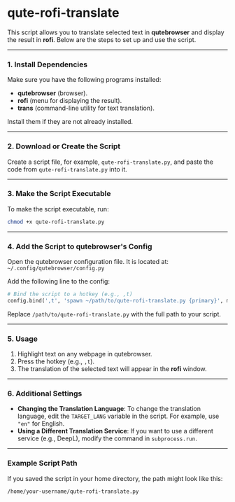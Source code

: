 # **qute-rofi-translate**

This script allows you to translate selected text in **qutebrowser** and display the result in **rofi**. Below are the steps to set up and use the script.

---

### 1. **Install Dependencies**
Make sure you have the following programs installed:
- **qutebrowser** (browser).
- **rofi** (menu for displaying the result).
- **trans** (command-line utility for text translation).

Install them if they are not already installed.

---

### 2. **Download or Create the Script**
Create a script file, for example, `qute-rofi-translate.py`, and paste the code from `qute-rofi-translate.py` into it.

---

### 3. **Make the Script Executable**
To make the script executable, run:
```bash
chmod +x qute-rofi-translate.py
```

---

### 4. **Add the Script to qutebrowser's Config**
Open the qutebrowser configuration file. It is located at: `~/.config/qutebrowser/config.py`

Add the following line to the config:
```python
# Bind the script to a hotkey (e.g., ,t)
config.bind(',t', 'spawn ~/path/to/qute-rofi-translate.py {primary}', mode='normal')
```

Replace `/path/to/qute-rofi-translate.py` with the full path to your script.

---

### 5. **Usage**
1. Highlight text on any webpage in qutebrowser.
2. Press the hotkey (e.g., `,t`).
3. The translation of the selected text will appear in the **rofi** window.

---

### 6. **Additional Settings**
- **Changing the Translation Language**: To change the translation language, edit the `TARGET_LANG` variable in the script. For example, use `"en"` for English.
- **Using a Different Translation Service**: If you want to use a different service (e.g., DeepL), modify the command in `subprocess.run`.

---

### Example Script Path
If you saved the script in your home directory, the path might look like this:
```bash
/home/your-username/qute-rofi-translate.py
```
